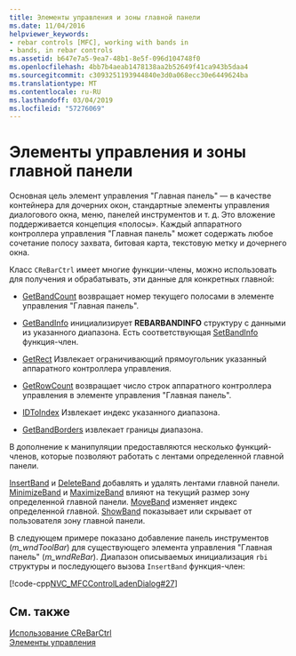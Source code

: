 ```yaml
---
title: Элементы управления и зоны главной панели
ms.date: 11/04/2016
helpviewer_keywords:
- rebar controls [MFC], working with bands in
- bands, in rebar controls
ms.assetid: b647e7a5-9ea7-48b1-8e5f-096d104748f0
ms.openlocfilehash: 4bb7b4aeab1478138aa2b52649f41ca943b5daa4
ms.sourcegitcommit: c3093251193944840e3d0a068ecc30e6449624ba
ms.translationtype: MT
ms.contentlocale: ru-RU
ms.lasthandoff: 03/04/2019
ms.locfileid: "57276069"
---
```

# <a name="rebar-controls-and-bands"></a>Элементы управления и зоны главной панели

Основная цель элемент управления "Главная панель" — в качестве контейнера для дочерних окон, стандартные элементы управления диалогового окна, меню, панелей инструментов и т. д. Это вложение поддерживается концепция «полосы». Каждый аппаратного контроллера управления "Главная панель" может содержать любое сочетание полосу захвата, битовая карта, текстовую метку и дочернего окна.

Класс `CReBarCtrl` имеет многие функции-члены, можно использовать для получения и обрабатывать, эти данные для конкретных главной:

- [GetBandCount](../mfc/reference/crebarctrl-class.md#getbandcount) возвращает номер текущего полосами в элементе управления "Главная панель".

- [GetBandInfo](../mfc/reference/crebarctrl-class.md#getbandinfo) инициализирует **REBARBANDINFO** структуру с данными из указанного диапазона. Есть соответствующая [SetBandInfo](../mfc/reference/crebarctrl-class.md#setbandinfo) функция-член.

- [GetRect](../mfc/reference/crebarctrl-class.md#getrect) Извлекает ограничивающий прямоугольник указанный аппаратного контроллера управления.

- [GetRowCount](../mfc/reference/crebarctrl-class.md#getrowcount) возвращает число строк аппаратного контроллера управления в элементе управления "Главная панель".

- [IDToIndex](../mfc/reference/crebarctrl-class.md#idtoindex) Извлекает индекс указанного диапазона.

- [GetBandBorders](../mfc/reference/crebarctrl-class.md#getbandborders) извлекает границы диапазона.

В дополнение к манипуляции предоставляются несколько функций-членов, которые позволяют работать с лентами определенной главной панели.

[InsertBand](../mfc/reference/crebarctrl-class.md#insertband) и [DeleteBand](../mfc/reference/crebarctrl-class.md#deleteband) добавлять и удалять лентами главной панели. [MinimizeBand](../mfc/reference/crebarctrl-class.md#minimizeband) и [MaximizeBand](../mfc/reference/crebarctrl-class.md#maximizeband) влияют на текущий размер зону определенной главной панели. [MoveBand](../mfc/reference/crebarctrl-class.md#moveband) изменяет индекс определенной главной. [ShowBand](../mfc/reference/crebarctrl-class.md#showband) показывает или скрывает от пользователя зону главной панели.

В следующем примере показано добавление панель инструментов (*m_wndToolBar*) для существующего элемента управления "Главная панель" (*m_wndReBar*). Диапазон описываемых инициализация `rbi` структуры и последующего вызова `InsertBand` функция-член:

[!code-cpp[NVC_MFCControlLadenDialog#27](../mfc/codesnippet/cpp/rebar-controls-and-bands_1.cpp)]

## <a name="see-also"></a>См. также

[Использование CReBarCtrl](../mfc/using-crebarctrl.md)<br/>
[Элементы управления](../mfc/controls-mfc.md)
